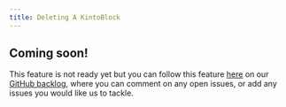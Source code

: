 ```yaml
---
title: Deleting A KintoBlock
---
```


## Coming soon!

This feature is not ready yet but you can follow this feature [here](https://github.com/kintohub/kintohub-docs/issues/41) on our [GitHub backlog](https://github.com/kintohub/kintohub-docs), where you can comment on any open issues, or add any issues you would like us to tackle.

